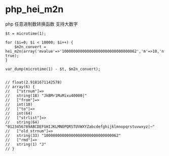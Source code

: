 # php_hei_m2n
php 任意进制数转换函数 支持大数字

	$t = microtime(1);

	for ($i=0; $i < 10000; $i++) {
		$m2n_convert = hei_m2n(array('mvalue'=>'100000000000000000000000000000062','m'=>10,'n'=>64), true);
	}

	var_dump(microtime(1) - $t, $m2n_convert);


	// float(2.9181671142578)
	// array(6) {
	//   ["strnum"]=>
	//   string(18) "JkBMr1MuMixu40000|"
	//   ["from"]=>
	//   int(10)
	//   ["to"]=>
	//   int(64)
	//   ["strlist"]=>
	//   string(64) "0123456789ABCDEFGHIJKLMNOPQRSTUVWXYZabcdefghijklmnopqrstuvwxyz|~"
	//   ["old_strnum"]=>
	//   string(33) "100000000000000000000000000000062"
	//   ["rmd"]=>
	//   string(1) "J"
	// }
	
